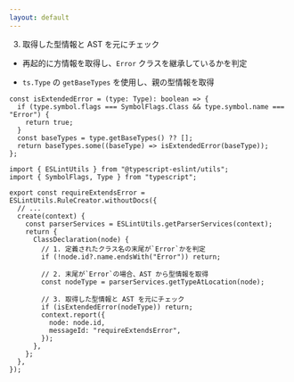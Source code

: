 ```yaml
---
layout: default
---
```


<style scoped>
.slidev-vclick-hidden {
  display: none;
}
.small-code {
  .slidev-code {
    font-size: 0.7rem !important;
  }
}
</style>

<div class="_bullet">

3. 取得した型情報と AST を元にチェック

</div>

<div v-click.hide="4" class="_bullet">

- 再起的に方情報を取得し、`Error` クラスを継承しているかを判定

</div>

<div v-click="1" v-click.hide="4" class="_bullet">

<div v-click="[1]" class="mt-14.5" />

<div v-click="2">

- `ts.Type` の `getBaseTypes` を使用し、親の型情報を取得

</div>

```ts{*|5|5-6}
const isExtendedError = (type: Type): boolean => {
  if (type.symbol.flags === SymbolFlags.Class && type.symbol.name === "Error") {
    return true;
  }
  const baseTypes = type.getBaseTypes() ?? [];
  return baseTypes.some((baseType) => isExtendedError(baseType));
};
```

</div>

<div v-click="4" class="_bullet small-code">

```ts{*}
import { ESLintUtils } from "@typescript-eslint/utils";
import { SymbolFlags, Type } from "typescript";

export const requireExtendsError = ESLintUtils.RuleCreator.withoutDocs({
  // ...
  create(context) {
    const parserServices = ESLintUtils.getParserServices(context);
    return {
      ClassDeclaration(node) {
        // 1. 定義されたクラス名の末尾が`Error`かを判定
        if (!node.id?.name.endsWith("Error")) return;

        // 2. 末尾が`Error`の場合、AST から型情報を取得
        const nodeType = parserServices.getTypeAtLocation(node);

        // 3. 取得した型情報と AST を元にチェック
        if (isExtendedError(nodeType)) return;
        context.report({
          node: node.id,
          messageId: "requireExtendsError",
        });
      },
    };
  },
});
```

</div>

<!-- 
続いて、型情報を辿って、定義されたクラスが`Error`を継承しているかを判定する実装を行います。

今回のルール実装では、自身の型情報のみではなく、クラスの継承元の型情報も必要となるため、再起的に親の型情報を取得し、`Error`クラスを継承しているかを判定する実装を行います。  
先ほどの`typescript`の`Type`という `interface`に、これを実現するためのメソッドがあるので、それを使用して、親の型情報を取得する実装を行います。

[click] 具体的なコードは、このようになります。
今回は`isExtendedError`という名前の関数を定義し、`Error`を継承している場合は true を返すようにしています。  
この関数では、`Type`,つまり型情報を見て、クラス名が`Error`の場合は、true を返すようにしています。

[click] また、`typescript`の`getBaseTypes`関数を使用して、親の型情報を取得し、  
[click] 再起的に`isExtendedError`関数を呼び出すようにしています。

ここまで実装できればあとは簡単で、この関数を実行し、Error を継承していない場合は、規約違反とみなすように実装します。  

[click] 全体的なコードはこちらのようになります

以上が、型情報を使用したカスタムリントルールの実装内容になります。
-->
